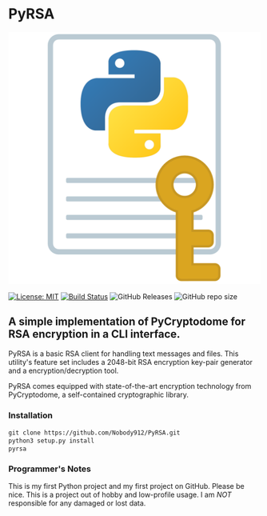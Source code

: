 # PyRSA

![logo](logo/pyrsa_logo.png)

[![License: MIT](https://img.shields.io/badge/License-MIT-yellow.svg)](https://opensource.org/licenses/MIT)
[![Build Status](https://travis-ci.org/Nobody912/PyRSA.svg?branch=master)](https://travis-ci.org/Nobody912/PyRSA)
![GitHub Releases](https://img.shields.io/github/downloads/nobody912/pyrsa/latest/total.svg)
![GitHub repo size](https://img.shields.io/github/repo-size/nobody912/pyrsa.svg)

## A simple implementation of PyCryptodome for RSA encryption in a CLI interface.

PyRSA is a basic RSA client for handling text messages and files. This utility's feature set includes a 2048-bit RSA encryption key-pair generator and a encryption/decryption tool.

PyRSA comes equipped with state-of-the-art encryption technology from PyCryptodome, a self-contained cryptographic library.

### Installation

```text
git clone https://github.com/Nobody912/PyRSA.git
python3 setup.py install
pyrsa
```

### Programmer's Notes

This is my first Python project and my first project on GitHub. Please be nice.
This is a project out of hobby and low-profile usage. I am *NOT* responsible for any damaged or lost data.